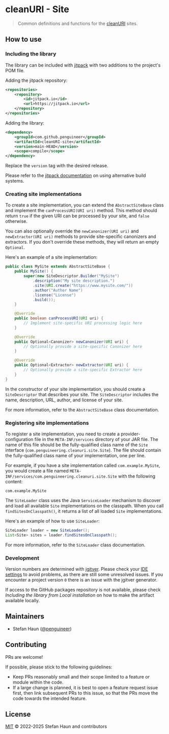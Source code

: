 # cleanURI - Site

> Common definitions and functions for the [cleanURI](https://github.com/penguineer/cleanURI) sites.


## How to use

### Including the library

The library can be included with [jitpack](https://jitpack.io/) with two additions to the project's POM file.

Adding the jitpack repository:
```xml
<repositories>
    <repository>
        <id>jitpack.io</id>
        <url>https://jitpack.io</url>
    </repository>
</repositories>
```

Adding the library:
```xml
<dependency>
    <groupId>com.github.penguineer</groupId>
    <artifactId>cleanURI-site</artifactId>
    <version>main-HEAD</version>
    <scope>compile</scope>
</dependency>
```
Replace the `version` tag with the desired release.

Please refer to the [jitpack documentation](https://jitpack.io/) on using alternative build systems.


### Creating site implementations

To create a site implementation, you can extend the `AbstractSiteBase` class and implement the `canProcessURI(URI uri)` method. This method should return `true` if the given URI can be processed by your site, and `false` otherwise.

You can also optionally override the `newCanonizer(URI uri)` and `newExtractor(URI uri)` methods to provide site-specific canonizers and extractors. If you don't override these methods, they will return an empty `Optional`.

Here's an example of a site implementation:

```java
public class MySite extends AbstractSiteBase {
    public MySite() {
        super(new SiteDescriptor.Builder("MySite")
            .description("My site description.")
            .site(URI.create("https://www.mysite.com/"))
            .author("Author Name")
            .license("License")
            .build());
    }

    @Override
    public boolean canProcessURI(URI uri) {
        // Implement site-specific URI processing logic here
    }

    @Override
    public Optional<Canonizer> newCanonizer(URI uri) {
        // Optionally provide a site-specific Canonizer here
    }

    @Override
    public Optional<Extractor> newExtractor(URI uri) {
        // Optionally provide a site-specific Extractor here
    }
}
```

In the constructor of your site implementation, you should create a `SiteDescriptor` that describes your site. The `SiteDescriptor` includes the name, description, URL, author, and license of your site.

For more information, refer to the `AbstractSiteBase` class documentation.


### Registering site implementations

To register a site implementation, you need to create a provider-configuration file in the `META-INF/services` directory of your JAR file. The name of this file should be the fully-qualified class name of the `Site` interface (`com.penguineering.cleanuri.site.Site`). The file should contain the fully-qualified class name of your implementation, one per line.

For example, if you have a site implementation called `com.example.MySite`, you would create a file named `META-INF/services/com.penguineering.cleanuri.site.Site` with the following content:

```
com.example.MySite
```

The `SiteLoader` class uses the Java `ServiceLoader` mechanism to discover and load all available `Site` implementations on the classpath. When you call `findSitesOnClasspath()`, it returns a list of all loaded `Site` implementations.

Here's an example of how to use `SiteLoader`:

```java
SiteLoader loader = new SiteLoader();
List<Site> sites = loader.findSitesOnClasspath();
```

For more information, refer to the `SiteLoader` class documentation.

### Development

Version numbers are determined with [jgitver](https://jgitver.github.io/).
Please check your [IDE settings](https://jgitver.github.io/#_ides_usage) to avoid problems, as there are still some unresolved issues.
If you encounter a project version `0` there is an issue with the jgitver generator.

If access to the GitHub packages repository is not available, please check *Including the library from Local installation* on how to make the artifact available locally. 


## Maintainers

* Stefan Haun ([@penguineer](https://github.com/penguineer))


## Contributing

PRs are welcome!

If possible, please stick to the following guidelines:

* Keep PRs reasonably small and their scope limited to a feature or module within the code.
* If a large change is planned, it is best to open a feature request issue first, then link subsequent PRs to this issue, so that the PRs move the code towards the intended feature.


## License

[MIT](LICENSE.txt) © 2022-2025 Stefan Haun and contributors
